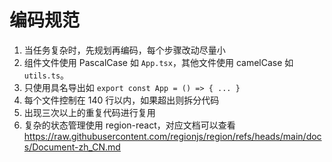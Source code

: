 # 编码规范

1. 当任务复杂时，先规划再编码，每个步骤改动尽量小
2. 组件文件使用 PascalCase 如 `App.tsx`，其他文件使用 camelCase 如 `utils.ts`。
3. 只使用具名导出如 `export const App = () => { ... }`
4. 每个文件控制在 140 行以内，如果超出则拆分代码
5. 出现三次以上的重复代码进行复用
6. 复杂的状态管理使用 region-react，对应文档可以查看 https://raw.githubusercontent.com/regionjs/region/refs/heads/main/docs/Document-zh_CN.md
